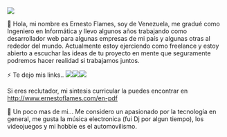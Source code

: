 <img src="https://i.postimg.cc/dVrmw23F/Dise-o-sin-t-tulo.gif">

👋 Hola, mi nombre es Ernesto Flames, soy de Venezuela, me gradué como Ingeniero en Informática y llevo algunos años trabajando como desarrollador web para algunas empresas de mi país y algunas otras al rededor del mundo. Actualmente estoy ejerciendo como freelance y estoy abierto a escuchar las ideas de tu proyecto en mente que seguramente podremos hacer realidad si trabajamos juntos.

⚡ Te dejo mis links..
<a href="https://www.instagram.com/ernestoflames"><img src="https://i.postimg.cc/W15r25VQ/Instagram.png"></a><a href="https://www.ernestoflames.com/"><img src="https://i.postimg.cc/Hs4XNphW/web.png"></a><a href="https://www.twitter.com/ernestoflames"><img src="https://i.postimg.cc/L89LKrct/twitter.png"></a>

Si eres reclutador, mi sintesis curricular la puedes encontrar en http://www.ernestoflames.com/en-pdf

📄 Un poco mas de mi...
Me considero un apasionado por la tecnología en general, me gusta la música electronica (fui Dj por algun tiempo), los videojuegos y mi hobbie es el automovilismo.
